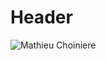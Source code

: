 <!-- TITLE: David Choiniere -->
<!-- SUBTITLE: A quick summary of David Choiniere -->

# Header

![Mathieu Choiniere](https://s3.amazonaws.com/cpl-network/app/uploads/cpl/2019/04/20132558/David-Choiniere.jpg)
